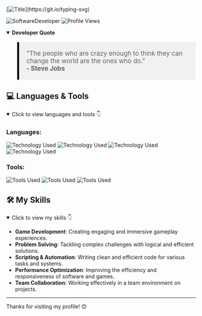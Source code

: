 [![Title](https://readme-typing-svg.demolab.com?font=Fira+Code&pause=1000&color=AEE7F7&center=true&vCenter=true&width=850&lines=Hello!+I'm+Nil+Moreno;Welcome+to+my+profile!)](https://git.io/typing-svg)

![SoftwareDeveloper](https://img.shields.io/badge/Focus-SoftwareDeveloper-000000)
![Profile Views](https://komarev.com/ghpvc/?username=nilmoreno128&color=000000)

<details open>
  <summary><strong>Developer Quote</strong></summary>
  <blockquote style="background-color:#f1f1f1; padding:20px; border-left:5px solid #000; font-size: 1.2em;">
    "The people who are crazy enough to think they can change the world are the ones who do." <br>
    <strong>- Steve Jobs</strong>
  </blockquote>
</details>


## 💻 Languages & Tools

<details open>
  <summary>Click to view languages and tools 👇</summary>
  
  ### **Languages**:
  ![Technology Used](https://img.shields.io/badge/Tech-C%2B%2B-blue)
  ![Technology Used](https://img.shields.io/badge/Tech-C%23-green)
  ![Technology Used](https://img.shields.io/badge/Tech-Python-blue)
  ![Technology Used](https://img.shields.io/badge/Tech-JavaScript-yellow)
  
  ### **Tools**:
  ![Tools Used](https://img.shields.io/badge/Tools-Unity-000000)
  ![Tools Used](https://img.shields.io/badge/Tools-VS_Code-007ACC)
  ![Tools Used](https://img.shields.io/badge/Tools-Visual_Studio-5C2D91)
  
</details>

## 🛠️ My Skills

<details open>
  <summary>Click to view my skills 👇</summary>
  
- **Game Development**: Creating engaging and immersive gameplay experiences.
- **Problem Solving**: Tackling complex challenges with logical and efficient solutions.
- **Scripting & Automation**: Writing clean and efficient code for various tasks and systems.
- **Performance Optimization**: Improving the efficiency and responsiveness of software and games.
- **Team Collaboration**: Working effectively in a team environment on projects.

</details>

---

Thanks for visiting my profile! 😊
